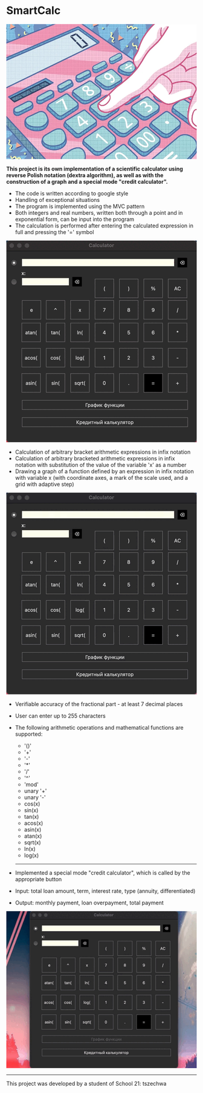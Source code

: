 # SmartCalc
![SMARTCALC](./images/calculator.webp)

**This project is its own implementation of a scientific calculator using reverse Polish notation (dextra algorithm), as well as with the construction of a graph and a special mode "credit calculator".**

* The code is written according to google style
* Handling of exceptional situations
* The program is implemented using the MVC pattern
* Both integers and real numbers, written both through a point and in exponential form, can be input into the program
* The calculation is performed after entering the calculated expression in full and pressing the '=' symbol

![SMARTCALC](./images/calculate.gif)

* Calculation of arbitrary bracket arithmetic expressions in infix notation
* Calculation of arbitrary bracketed arithmetic expressions in infix notation with substitution of the value of the variable 'x' as a number
* Drawing a graph of a function defined by an expression in infix notation with variable x (with coordinate axes, a mark of the scale used, and a grid with adaptive step)

![SMARTCALC](./images/grafic.gif)

* Verifiable accuracy of the fractional part - at least 7 decimal places
* User can enter up to 255 characters
* The following arithmetic operations and mathematical functions are supported:
  + '()'
  + '+'
  + '-'
  + '*'
  + '/'
  + '^'
  + 'mod'
  + unary '+'
  + unary '-'
  + cos(x)
  + sin(x)
  + tan(x)
  + acos(x)
  + asin(x)
  + atan(x)
  + sqrt(x)
  + ln(x)
  + log(x)
  
  ***
  
* Implemented a special mode "credit calculator", which is called by the appropriate button
* Input: total loan amount, term, interest rate, type (annuity, differentiated)
* Output: monthly payment, loan overpayment, total payment

![SMARTCALC](./images/credit.gif)

***

This project was developed by a student of School 21: tszechwa
